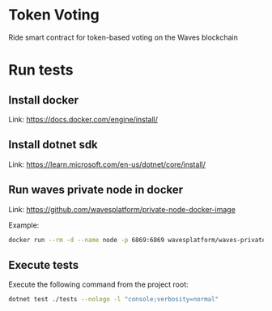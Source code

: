# Token Voting

Ride smart contract for token-based voting on the Waves blockchain

# Run tests

## Install docker

Link: https://docs.docker.com/engine/install/

## Install dotnet sdk

Link: https://learn.microsoft.com/en-us/dotnet/core/install/

## Run waves private node in docker

Link: https://github.com/wavesplatform/private-node-docker-image

Example:

```bash
docker run --rm -d --name node -p 6869:6869 wavesplatform/waves-private-node
```

## Execute tests

Execute the following command from the project root:

```bash
dotnet test ./tests --nologo -l "console;verbosity=normal"
```